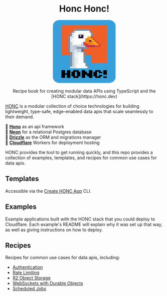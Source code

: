 <div align="center">
  <h1>Honc Honc!</h1>
  <img src="https://github.com/brettimus/honc-it-like-its-hot/blob/8f49e07f6161267c93711c48b8f9c40aa571fc83/assets/honc.png" width="200" height="200" />
</div>

<p align="center">
    Recipe book for creating modular data APIs using TypeScript and the [HONC stack](https://honc.dev)
</p>

[HONC](https://honc.dev) is a modular collection of choice technologies for building lightweight, type-safe, edge-enabled data apis that scale seamlessly to their demand.

  🪿 **[Hono](https://hono.dev)** as an api framework  
  🪿 **[Neon](https://neon.tech)** for a relational Postgres database  
  🪿 **[Drizzle](https://orm.drizzle.team/)** as the ORM and migrations manager  
  🪿 **[Cloudflare](https://workers.cloudflare.com/)** Workers for deployment hosting  

HONC provides the tool to get running quickly, and this repo provides a collection of examples, templates, and recipes for common use cases for data apis.

## Templates

Accessible via the [Create HONC App](https://github.com/fiberplane/create-honc-app) CLI.

## Examples

Example applications built with the HONC stack that you could deploy to Cloudflare. Each example's README will explain why it was set up that way, as well as giving instructions on how to deploy.

## Recipes

Recipes for common use cases for data apis, including:

- [Authentication](./recipes/authentication)
- [Rate Limiting](./recipes/rate-limiting)
- [R2 Object Storage](./recipes/r2-object-storage)
- [WebSockets with Durable Objects](./recipes/durable-objects)
- [Scheduled Jobs](./recipes/scheduled-jobs)
